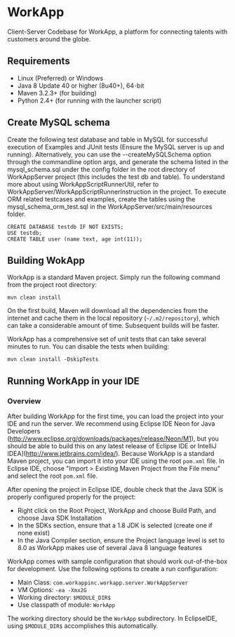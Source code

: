 # WorkApp
Client-Server Codebase for WorkApp, a platform for connecting talents with customers around the globe.  

## Requirements

* Linux (Preferred) or Windows 
* Java 8 Update 40 or higher (8u40+), 64-bit
* Maven 3.2.3+ (for building)
* Python 2.4+ (for running with the launcher script)

## Create MySQL schema

Create the following test database and table in MySQL for successful execution of Examples and JUnit tests (Ensure the MySQL server is up and running). Alternatively, you can use the --createMySQLSchema option through the commandline option args, and generate the schema listed in the mysql_schema.sql under the config folder in the root directory of WorkAppServer project (this includes the test db and table). To understand more about using WorkAppScriptRunnerUtil, refer to WorkAppServer/WorkAppScriptRunnerInstruction in the project. To execute ORM related testcases and examples, create the tables using the mysql_schema_orm_test.sql in the WorkAppServer/src/main/resources folder.

    CREATE DATABASE testdb IF NOT EXISTS;
    USE testdb;
    CREATE TABLE user (name text, age int(11)); 

## Building WokApp

WorkApp is a standard Maven project. Simply run the following command from the project root directory:

    mvn clean install

On the first build, Maven will download all the dependencies from the internet and cache them in the local repository (`~/.m2/repository`), which can take a considerable amount of time. Subsequent builds will be faster.

WorkApp has a comprehensive set of unit tests that can take several minutes to run. You can disable the tests when building:

    mvn clean install -DskipTests
    
## Running WorkApp in your IDE

### Overview

After building WorkApp for the first time, you can load the project into your IDE and run the server. We recommend using Eclipse IDE Neon for Java Developers (http://www.eclipse.org/downloads/packages/release/Neon/M1), but you should be able to build this on any latest release of Eclipse IDE or IntelliJ IDEA](http://www.jetbrains.com/idea/). Because WorkApp is a standard Maven project, you can import it into your IDE using the root `pom.xml` file. In Eclipse IDE, choose "Import > Existing Maven Project from the File menu" and select the root `pom.xml` file.

After opening the project in Eclipse IDE, double check that the Java SDK is properly configured properly for the project:

* Right click on the Root Project, WorkApp and choose Build Path, and choose Java SDK Installation
* In the SDKs section, ensure that a 1.8 JDK is selected (create one if none exist)
* In the Java Compiler section, ensure the Project language level is set to 8.0 as WorkApp makes use of several Java 8 language features

WorkApp comes with sample configuration that should work out-of-the-box for development. Use the following options to create a run configuration:

* Main Class: `com.workappinc.workapp.server.WorkAppServer`
* VM Options: `-ea -Xmx2G`
* Working directory: `$MODULE_DIR$`
* Use classpath of module: `WorkApp`

The working directory should be the `WorkApp` subdirectory. In EclipseIDE, using `$MODULE_DIR$` accomplishes this automatically.
